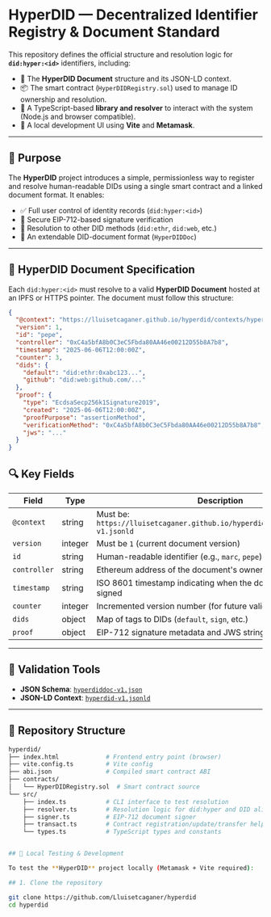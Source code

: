 # HyperDID — Decentralized Identifier Registry & Document Standard

This repository defines the official structure and resolution logic for **`did:hyper:<id>`** identifiers, including:

- 📄 The **HyperDID Document** structure and its JSON-LD context.
- 📦 The smart contract (`HyperDIDRegistry.sol`) used to manage ID ownership and resolution.
- 🧩 A TypeScript-based **library and resolver** to interact with the system (Node.js and browser compatible).
- 🧪 A local development UI using **Vite** and **Metamask**.

---

## 🔧 Purpose

The **HyperDID** project introduces a simple, permissionless way to register and resolve human-readable DIDs using a single smart contract and a linked document format. It enables:

- ✅ Full user control of identity records (`did:hyper:<id>`)
- 🔐 Secure EIP-712-based signature verification
- 🧭 Resolution to other DID methods (`did:ethr`, `did:web`, etc.)
- 🧱 An extendable DID-document format (`HyperDIDDoc`)

---

## 📘 HyperDID Document Specification

Each `did:hyper:<id>` must resolve to a valid **HyperDID Document** hosted at an IPFS or HTTPS pointer. The document must follow this structure:

```json
{
  "@context": "https://lluisetcaganer.github.io/hyperdid/contexts/hyperdid-v1.jsonld",
  "version": 1,
  "id": "pepe",
  "controller": "0xC4a5bfA8b0C3eC5Fbda80AA46e00212D55b8A7b8",
  "timestamp": "2025-06-06T12:00:00Z",
  "counter": 3,
  "dids": {
    "default": "did:ethr:0xabc123...",
    "github": "did:web:github.com/..."
  },
  "proof": {
    "type": "EcdsaSecp256k1Signature2019",
    "created": "2025-06-06T12:00:00Z",
    "proofPurpose": "assertionMethod",
    "verificationMethod": "0xC4a5bfA8b0C3eC5Fbda80AA46e00212D55b8A7b8",
    "jws": "..."
  }
}
```
## 🔍 Key Fields

| Field         | Type     | Description |
|---------------|----------|-------------|
| `@context`    | string   | Must be: `https://lluisetcaganer.github.io/hyperdid/contexts/hyperdid-v1.jsonld` |
| `version`     | integer  | Must be `1` (current document version) |
| `id`          | string   | Human-readable identifier (e.g., `marc`, `pepe`) |
| `controller`  | string   | Ethereum address of the document's owner |
| `timestamp`   | string   | ISO 8601 timestamp indicating when the document was last signed |
| `counter`     | integer  | Incremented version number (for future validation) |
| `dids`        | object   | Map of tags to DIDs (`default`, `sign`, etc.) |
| `proof`       | object   | EIP-712 signature metadata and JWS string |

---

## 🧩 Validation Tools

- **JSON Schema**: [`hyperdiddoc-v1.json`](https://lluisetcaganer.github.io/hyperdid/schemas/hyperdiddoc-v1.json)
- **JSON-LD Context**: [`hyperdid-v1.jsonld`](https://lluisetcaganer.github.io/hyperdid/contexts/hyperdid-v1.jsonld)

---

## 📁 Repository Structure

```bash
hyperdid/
├── index.html             # Frontend entry point (browser)
├── vite.config.ts         # Vite config
├── abi.json               # Compiled smart contract ABI
├── contracts/
│   └── HyperDIDRegistry.sol  # Smart contract source
└── src/
    ├── index.ts           # CLI interface to test resolution
    ├── resolver.ts        # Resolution logic for did:hyper and DID aliases
    ├── signer.ts          # EIP-712 document signer
    ├── transact.ts        # Contract registration/update/transfer helpers
    └── types.ts           # TypeScript types and constants


## 🧪 Local Testing & Development

To test the **HyperDID** project locally (Metamask + Vite required):

## 1. Clone the repository

git clone https://github.com/Lluisetcaganer/hyperdid
cd hyperdid
